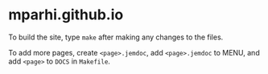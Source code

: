 # mparhi.github.io

To build the site, type `make` after making any changes to the files.

To add more pages, create `<page>.jemdoc`, add `<page>.jemdoc` to MENU, and add
`<page>` to `DOCS` in `Makefile`.

